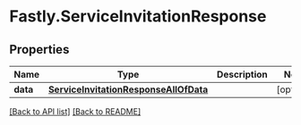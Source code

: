 # Fastly.ServiceInvitationResponse

## Properties

Name | Type | Description | Notes
------------ | ------------- | ------------- | -------------
**data** | [**ServiceInvitationResponseAllOfData**](ServiceInvitationResponseAllOfData.md) |  | [optional] 


[[Back to API list]](../../README.md#endpoints) [[Back to README]](../../README.md)
